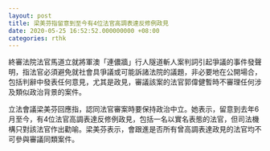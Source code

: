 ```yaml
---
layout: post
title: 梁美芬指留意到至今有4位法官高調表達反修例政見
date: 2020-05-25 16:52:52.000000000 +08:00
categories: rthk
---
```


終審法院法官馬道立就將軍澳「連儂牆」行人隧道斬人案判詞引起爭議的事件發聲明，指法官必須避免就社會具爭議或可能訴諸法院的議題，非必要地在公開場合，包括判辭中發表任何意見，尤其是政見，審議該案的法官郭偉健暫時不審理任何涉及類似政治背景的案件。

立法會議梁美芬回應指，認同法官審案時要保持政治中立。她表示，留意到去年6月至今，有4位法官高調表達反修例政見，包括一名以實名表態的法官，但司法機構只對該法官作出勸喻。梁美芬表示，會跟進是否所有曾高調表達政見的法官均不可參與審議同類案件。
